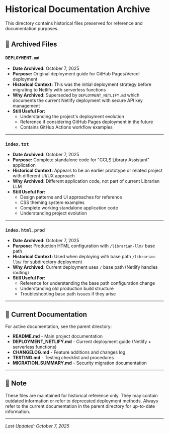 # Historical Documentation Archive

This directory contains historical files preserved for reference and documentation purposes.

## 📁 Archived Files

### `DEPLOYMENT.md`
- **Date Archived:** October 7, 2025
- **Purpose:** Original deployment guide for GitHub Pages/Vercel deployment
- **Historical Context:** This was the initial deployment strategy before migrating to Netlify with serverless functions
- **Why Archived:** Superseded by `DEPLOYMENT_NETLIFY.md` which documents the current Netlify deployment with secure API key management
- **Still Useful For:**
  - Understanding the project's deployment evolution
  - Reference if considering GitHub Pages deployment in the future
  - Contains GitHub Actions workflow examples

---

### `index.txt`
- **Date Archived:** October 7, 2025
- **Purpose:** Complete standalone code for "CCLS Library Assistant" application
- **Historical Context:** Appears to be an earlier prototype or related project with different UI/UX approach
- **Why Archived:** Different application code, not part of current Librarian LLM
- **Still Useful For:**
  - Design patterns and UI approaches for reference
  - CSS theming system examples
  - Complete working standalone application code
  - Understanding project evolution

---

### `index.html.prod`
- **Date Archived:** October 7, 2025
- **Purpose:** Production HTML configuration with `/librarian-llm/` base path
- **Historical Context:** Used when deploying with base path `/librarian-llm/` for subdirectory deployment
- **Why Archived:** Current deployment uses `/` base path (Netlify handles routing)
- **Still Useful For:**
  - Reference for understanding the base path configuration change
  - Understanding old production build structure
  - Troubleshooting base path issues if they arise

---

## 🔄 Current Documentation

For active documentation, see the parent directory:
- **README.md** - Main project documentation
- **DEPLOYMENT_NETLIFY.md** - Current deployment guide (Netlify + serverless functions)
- **CHANGELOG.md** - Feature additions and changes log
- **TESTING.md** - Testing checklist and procedures
- **MIGRATION_SUMMARY.md** - Security migration documentation

---

## 📝 Note

These files are maintained for historical reference only. They may contain outdated information or refer to deprecated deployment methods. Always refer to the current documentation in the parent directory for up-to-date information.

---

*Last Updated: October 7, 2025*
